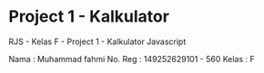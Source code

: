 # Project 1 - Kalkulator

RJS - Kelas F - Project 1 - Kalkulator Javascript

Nama    : Muhammad fahmi
No. Reg : 149252629101 - 560
Kelas   : F
